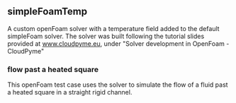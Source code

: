 ## simpleFoamTemp
A custom openFoam solver with a temperature field added to the default simpleFoam solver. 
The solver was built following the tutorial slides provided at www.cloudpyme.eu, under "Solver development in OpenFoam - CloudPyme"

### flow past a heated square

This openFoam test case uses the solver to simulate the flow of a fluid past a heated square in a straight rigid channel. 
